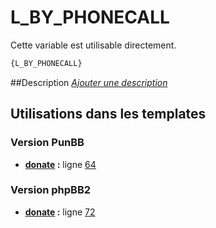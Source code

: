# L_BY_PHONECALL


Cette variable est utilisable directement.

```html
{L_BY_PHONECALL}
```

##Description
[*Ajouter une description*](https://fa-tvars.appspot.com/var/L_BY_PHONECALL)

## Utilisations dans les templates

### Version PunBB
* __[donate](../tpl/var/punbb/donate.md#readme) :__ ligne [64](../tpl/src/punbb/donate.tpl#L64)

### Version phpBB2
* __[donate](../tpl/var/subsilver/donate.md#readme) :__ ligne [72](../tpl/src/subsilver/donate.tpl#L72)